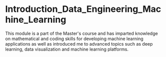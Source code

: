 # Introduction_Data_Engineering_Machine_Learning
This module is a part of the Master's course and has imparted knowledge on mathematical and coding skills for developing machine learning applications as well as introduced me to advanced topics such as deep learning, data visualization and machine learning platforms.

